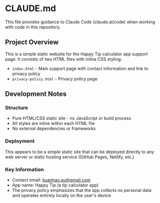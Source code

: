 # CLAUDE.md

This file provides guidance to Claude Code (claude.ai/code) when working with code in this repository.

## Project Overview
This is a simple static website for the Happy Tip calculator app support page. It consists of two HTML files with inline CSS styling:

- `index.html` - Main support page with contact information and link to privacy policy
- `privacy-policy.html` - Privacy policy page

## Development Notes

### Structure
- Pure HTML/CSS static site - no JavaScript or build process
- All styles are inline within each HTML file
- No external dependencies or frameworks

### Deployment
This appears to be a simple static site that can be deployed directly to any web server or static hosting service (GitHub Pages, Netlify, etc.)

### Key Information
- Contact email: kuanhao.su@gmail.com
- App name: Happy Tip (a tip calculator app)
- The privacy policy emphasizes that the app collects no personal data and operates entirely locally on the user's device